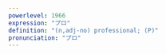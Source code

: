 ```yaml
---
powerlevel: 1966
expression: "プロ"
definition: "(n,adj-no) professional; (P)"
pronunciation: "プロ"
---
```


